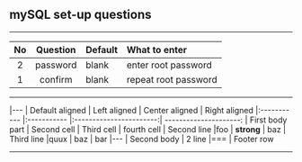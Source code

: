 ## mySQL set-up questions
-----------------------------



| No | Question | Default | What to enter |
|:----------:|:---------------:|:------------ |:--------------------- |
| 2 | password | blank | enter root password |
| 1 | confirm | blank | repeat root password |




-----------------


|---
| Default aligned | Left aligned | Center aligned | Right aligned
|:----------- |:----------- |:-----------------------:| ---------------------:
| First body part | Second cell | Third cell | fourth cell
| Second line |foo | **strong** | baz
| Third line |quux | baz | bar
|---
| Second body
| 2 line
|===
| Footer row


-----------------------------------
